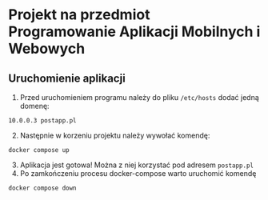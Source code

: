 # Projekt na przedmiot Programowanie Aplikacji Mobilnych i Webowych

## Uruchomienie aplikacji

1. Przed uruchomieniem programu należy do pliku `/etc/hosts` dodać jedną domenę:
```
10.0.0.3 postapp.pl
```
2. Następnie w korzeniu projektu należy wywołać komendę:
```
docker compose up
```
3. Aplikacja jest gotowa! Można z niej korzystać pod adresem `postapp.pl`
4. Po zamkończeniu procesu docker-compose warto uruchomić komendę
```
docker compose down
```
